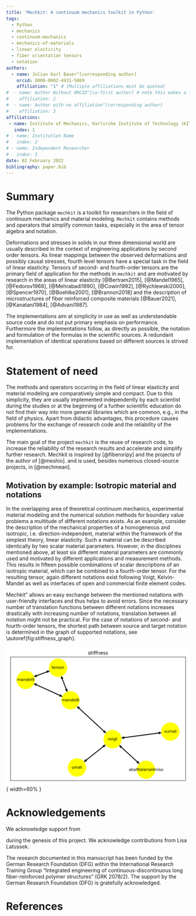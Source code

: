 ```yaml
---
title: 'Mechkit: A continuum mechanics toolkit in Python'
tags:
  - Python
  - mechanics
  - continuum-mechanics
  - mechanics-of-materials
  - linear elasticity
  - fiber orientation tensors
  - notation
authors:
  - name: Julian Karl Bauer^[corresponding author]
    orcid: 0000-0002-4931-5869
    affiliation: "1" # (Multiple affiliations must be quoted)
#  - name: Author Without ORCID^[co-first author] # note this makes a footnote saying 'co-first author'
#    affiliation: 2
#  - name: Author with no affiliation^[corresponding author]
#    affiliation: 3
affiliations:
 - name: Institute of Mechanics, Karlsruhe Institute of Technology (KIT), Germany
   index: 1
# - name: Institution Name
#   index: 2
# - name: Independent Researcher
#   index: 3
date: 02 February 2022
bibliography: paper.bib
---
```


# Summary

The Python package `mechkit` is a toolkit for researchers
in the field of continuum mechanics and material modeling.
`Mechkit` contains methods and operators
that simplify common tasks, especially in the area of tensor algebra and notation.

Deformations and stresses in solids in our three dimensional world are
usually described in the context of engineering applications by second order tensors.
As linear mappings between the observed deformations and possibly causal stresses,
fourth level tensors have a special task in the field of linear elasticity.
Tensors of second- and fourth-order tensors are the primary field of application
for the methods in `mechkit` and are motivated by research in the areas of
linear elasticity
[@Bertram2015], [@Mandel1965], [@Fedorov1968], [@Mehrabadi1990],
[@Cowin1992], [@Rychlewski2000], [@Spencer1970], [@Boehlke2001], [@Brannon2018]
and the description of microstructures of fiber reinforced
composite materials
[@Bauer2021], [@Kanatani1984], [@Advani1987].

The implementations aim at simplicity in use as well as understandable source code
and do not put primary emphasis on performance.
Furthermore the implementations follow, as directly as possible,
the notation and formulation of the formulas in the scientific sources.
A redundant implementation of identical operations based on different
sources is strived for.


# Statement of need

The methods and operators occurring in the field of linear elasticity and material modeling are
comparatively simple and compact.
Due to this simplicity, they are usually implemented independently by each scientist
during the studies or at the beginning of a further scientific education
do not find their way into more general libraries which are common, e.g., in the field of physics.
Apart from didactic advantages, this procedure causes problems for
the exchange of research code and
the reliability of the implementations.

The main goal of the project `mechkit` is the reuse of research code,
to increase the reliability of the research results and
accelerate and simplify further research.
Mechkit is inspired by [@fiberoripy] and the projects of the author of [@meshio].
and is used, besides numerous closed-source projects, in
[@mechmean].

## Motivation by example: Isotropic material and notations

In the overlapping area of theoretical continuum mechanics, experimental
material modeling
and the numerical solution methods for boundary value problems
a multitude of different notations exists.
As an example, consider the description of the mechanical properties of a
homogeneous and isotropic, i.e. direction-independent, material within the framework of the
simplest theory, linear elasticity.
Such a material can be described identically by two scalar material parameters.
However, in the disciplines mentioned above, at least six different material parameters are commonly used
and motivated by different applications and measurement methods.
This results in fifteen possible combinations of scalar descriptions of an
isotropic material, which can be combined to a fourth-order tensor.
For the resulting tensor, again different notations exist following
Voigt, Kelvin-Mandel as well as interfaces of open and commercial finite element codes.

Mechkit" allows an easy exchange between the mentioned notations with user-friendly
interfaces and thus helps to avoid errors.
Since the necessary number of translation functions between different notations
increases drastically with increasing number of notations,
translation between all notation might not be practical.
For the case of notations of second- and fourth-order tensors,
the shortest path between source and target notation is determined
in the graph of supported notations, see \autoref{fig:stiffness_graph}.

![Currently supported notations of fourth-order stiffness tensors.\label{fig:stiffness_graph}](stiffness_graph.png){ width=60% }


# Acknowledgements

We acknowledge support from
<?insert here after contacted?>
during the genesis of this project.
We acknowledge contributions from Lisa Latussek.

The research documented in this manuscript has been funded by the German Research Foundation (DFG) within the International Research Training Group “Integrated engineering of continuous-discontinuous long fiber-reinforced polymer structures” (GRK 2078/2). The support by the German Research Foundation (DFG) is gratefully acknowledged.

# References